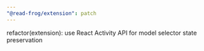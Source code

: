 ```yaml
---
"@read-frog/extension": patch
---
```


refactor(extension): use React Activity API for model selector state preservation
